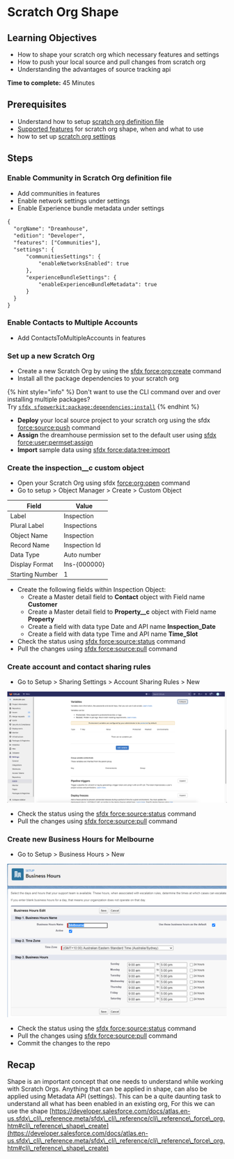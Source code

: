 # Scratch Org Shape

## Learning Objectives

* How to shape your scratch org which necessary features and settings
* How to push your local source and pull changes from scratch org
* Understanding the advantages of source tracking api

**Time to complete:** 45 Minutes

## Prerequisites

* Understand how to setup [scratch org definition file](https://developer.salesforce.com/docs/atlas.en-us.sfdx\_dev.meta/sfdx\_dev/sfdx\_dev\_scratch\_orgs\_def\_file.htm)
* [Supported features](https://developer.salesforce.com/docs/atlas.en-us.sfdx\_dev.meta/sfdx\_dev/sfdx\_dev\_scratch\_orgs\_def\_file\_config\_values.htm#sfdx\_dev\_scratch\_orgs\_def\_file\_config\_values) for scratch org shape, when and what to use
* how to set up [scratch org settings](https://developer.salesforce.com/docs/atlas.en-us.sfdx\_dev.meta/sfdx\_dev/sfdx\_dev\_scratch\_orgs\_settings.htm)

## Steps

### Enable Community in Scratch Org definition file

* Add communities in features
* Enable network settings under settings
* Enable Experience bundle metadata under settings

```
{
  "orgName": "Dreamhouse",
  "edition": "Developer",
  "features": ["Communities"],
  "settings": {
      "communitiesSettings": {
          "enableNetworksEnabled": true
      },
      "experienceBundleSettings": {
          "enableExperienceBundleMetadata": true
      }
  }
}
```

### Enable Contacts to Multiple Accounts

* Add ContactsToMultipleAccounts in features

### Set up a new Scratch Org

* Create a new Scratch Org by using the [sfdx force:org:create](https://developer.salesforce.com/docs/atlas.en-us.sfdx\_cli\_reference.meta/sfdx\_cli\_reference/cli\_reference\_force\_org.htm#cli\_reference\_create) command
* Install all the package dependencies to your scratch org

{% hint style="info" %}
Don't want to use the CLI command over and over installing multiple packages?\
Try [`sfdx sfpowerkit:package:dependencies:install`](https://github.com/accenture/sfpowerkit/#sfpowerkitpackagedependenciesinstall)
{% endhint %}

* **Deploy** your local source project to your scratch org using the sfdx [force:source:push](https://developer.salesforce.com/docs/atlas.en-us.sfdx\_cli\_reference.meta/sfdx\_cli\_reference/cli\_reference\_force\_source.htm#cli\_reference\_push) command
* **Assign** the dreamhouse permission set to the default user using [sfdx force:user:permset:assign](https://developer.salesforce.com/docs/atlas.en-us.sfdx\_cli\_reference.meta/sfdx\_cli\_reference/cli\_reference\_force\_user.htm#cli\_reference\_permset\_assign)
* **Import** sample data using [sfdx force:data:tree:import](https://developer.salesforce.com/docs/atlas.en-us.sfdx\_cli\_reference.meta/sfdx\_cli\_reference/cli\_reference\_force\_data.htm#cli\_reference\_tree\_import)

### Create the inspection\_\_c custom object

* Open your Scratch Org using sfdx [force:org:open](https://developer.salesforce.com/docs/atlas.en-us.sfdx\_cli\_reference.meta/sfdx\_cli\_reference/cli\_reference\_force\_org.htm#cli\_reference\_create) command
* Go to setup > Object Manager > Create > Custom Object

| Field           | Value         |
| --------------- | ------------- |
| Label           | Inspection    |
| Plural Label    | Inspections   |
| Object Name     | Inspection    |
| Record Name     | Inspection Id |
| Data Type       | Auto number   |
| Display Format  | Ins-{000000}  |
| Starting Number | 1             |

* Create the following fields within Inspection Object:
  * Create a Master detail field to **Contact** object with Field name **Customer**
  * Create a Master detail field to **Property\_\_c** object with Field name **Property**
  * Create a field with data type Date and API name **Inspection\_Date**
  * Create a field with data type Time and API name **Time\_Slot**
* Check the status using [sfdx force:source:status](https://developer.salesforce.com/docs/atlas.en-us.sfdx\_cli\_reference.meta/sfdx\_cli\_reference/cli\_reference\_force\_source.htm#cli\_reference\_status) command
* Pull the changes using [sfdx force:source:pull](https://developer.salesforce.com/docs/atlas.en-us.sfdx\_cli\_reference.meta/sfdx\_cli\_reference/cli\_reference\_force\_source.htm#cli\_reference\_pull) command

### Create account and contact sharing rules

* Go to Setup > Sharing Settings > Account Sharing Rules > New

![The details to be used on the sharing rule](<../.gitbook/assets/image (9).png>)

* Check the status using the [sfdx force:source:status](https://developer.salesforce.com/docs/atlas.en-us.sfdx\_cli\_reference.meta/sfdx\_cli\_reference/cli\_reference\_force\_source.htm#cli\_reference\_status) command
* Pull the changes using [sfdx force:source:pull](https://developer.salesforce.com/docs/atlas.en-us.sfdx\_cli\_reference.meta/sfdx\_cli\_reference/cli\_reference\_force\_source.htm#cli\_reference\_pull) command

### Create new Business Hours for Melbourne

* Go to Setup > Business Hours > New

![The details to be used on the business hours](<../.gitbook/assets/image (18) (1) (1) (1) (1) (1) (1) (1).png>)

* Check the status using the [sfdx force:source:status](https://developer.salesforce.com/docs/atlas.en-us.sfdx\_cli\_reference.meta/sfdx\_cli\_reference/cli\_reference\_force\_source.htm#cli\_reference\_status) command
* Pull the changes using [sfdx force:source:pull](https://developer.salesforce.com/docs/atlas.en-us.sfdx\_cli\_reference.meta/sfdx\_cli\_reference/cli\_reference\_force\_source.htm#cli\_reference\_pull) command
* Commit the changes to the repo

## **Recap**

Shape is an important concept that one needs to understand while working with Scratch Orgs. Anything that can be applied in shape, can also be applied using Metadata API (settings). This can be a quite daunting task to understand all what has been enabled in an existing org, For this we can use the shape [https://developer.salesforce.com/docs/atlas.en-us.sfdx\_cli\_reference.meta/sfdx\_cli\_reference/cli\_reference\_force\_org.htm#cli\_reference\_shape\_create](https://developer.salesforce.com/docs/atlas.en-us.sfdx\_cli\_reference.meta/sfdx\_cli\_reference/cli\_reference\_force\_org.htm#cli\_reference\_shape\_create)
